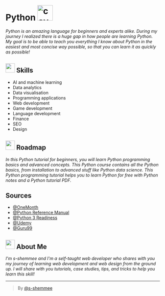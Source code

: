 # Python <img src="https://media.giphy.com/media/LMt9638dO8dftAjtco/giphy.gif" alt="cover" width="50"/>

*Python is an amazing language for beginners and experts alike. During my journey I realized there is a huge gap in how people are learning Python. My goal is to be able to teach you everything I know about Python in the easiest and most concise way possible, so that you can learn it as quickly as possible!*


## <img src="https://media.giphy.com/media/RkcB9I0YnRiN6OQitv/giphy.gif" width="30"/> Skills

- AI and machine learning
- Data analytics 
- Data visualisation 
- Programming applications
- Web development
- Game development
- Language development
- Finance
- SEO
- Design


## <img src="https://media.giphy.com/media/5mgkHUz6GdNj1YOAgC/giphy.gif" width="30"/> Roadmap

*In this Python tutorial for beginners, you will learn Python programming basics and advanced concepts. This Python course contains all the Python basics, from installation to advanced stuff like Python data science. This Python programming tutorial helps you to learn Python for free with Python notes and a Python tutorial PDF.*


## Sources

- [@OneMonth](https://onemonth.com)
- [@Python Reference Manual](docs.python.org)
- [@Python 3 Readiness](https://py3readiness.org)
- [@Udemy](https://www.udemy.com)
- [@Guru99](https://www.guru99.com/)


##  <img src="https://media.giphy.com/media/lGhBlBMIN2XsEteTN3/giphy.gif" width="30"/> About Me 
*I'm s-shemmee and I'm a self-taught web developer who shares with you my journey of learning web development and web design from the ground up. I will share with you tutorials, case studies, tips, and tricks to help you learn this skill!*

---

> By [@s-shemmee](https://www.github.com/s-shemmee)

